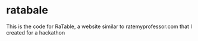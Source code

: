 # ratabale
This is the code for RaTable, a website similar to ratemyprofessor.com that I created for a hackathon
